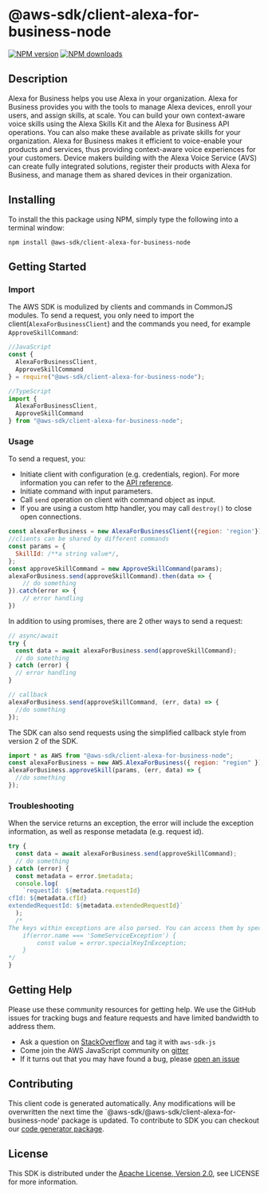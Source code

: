 # @aws-sdk/client-alexa-for-business-node

[![NPM version](https://img.shields.io/npm/v/@aws-sdk/client-alexa-for-business-node/preview.svg)](https://www.npmjs.com/package/@aws-sdk/client-alexa-for-business-node)
[![NPM downloads](https://img.shields.io/npm/dm/@aws-sdk/client-alexa-for-business-node.svg)](https://www.npmjs.com/package/@aws-sdk/client-alexa-for-business-node)

## Description

<p>Alexa for Business helps you use Alexa in your organization. Alexa for Business provides you with the tools to manage Alexa devices, enroll your users, and assign skills, at scale. You can build your own context-aware voice skills using the Alexa Skills Kit and the Alexa for Business API operations. You can also make these available as private skills for your organization. Alexa for Business makes it efficient to voice-enable your products and services, thus providing context-aware voice experiences for your customers. Device makers building with the Alexa Voice Service (AVS) can create fully integrated solutions, register their products with Alexa for Business, and manage them as shared devices in their organization. </p>

## Installing

To install the this package using NPM, simply type the following into a terminal window:

```
npm install @aws-sdk/client-alexa-for-business-node
```

## Getting Started

### Import

The AWS SDK is modulized by clients and commands in CommonJS modules. To send a request, you only need to import the client(`AlexaForBusinessClient`) and the commands you need, for example `ApproveSkillCommand`:

```javascript
//JavaScript
const {
  AlexaForBusinessClient,
  ApproveSkillCommand
} = require("@aws-sdk/client-alexa-for-business-node");
```

```javascript
//TypeScript
import {
  AlexaForBusinessClient,
  ApproveSkillCommand
} from "@aws-sdk/client-alexa-for-business-node";
```

### Usage

To send a request, you:

- Initiate client with configuration (e.g. credentials, region). For more information you can refer to the [API reference][].
- Initiate command with input parameters.
- Call `send` operation on client with command object as input.
- If you are using a custom http handler, you may call `destroy()` to close open connections.

```javascript
const alexaForBusiness = new AlexaForBusinessClient({region: 'region'});
//clients can be shared by different commands
const params = {
  SkillId: /**a string value*/,
};
const approveSkillCommand = new ApproveSkillCommand(params);
alexaForBusiness.send(approveSkillCommand).then(data => {
    // do something
}).catch(error => {
    // error handling
})
```

In addition to using promises, there are 2 other ways to send a request:

```javascript
// async/await
try {
  const data = await alexaForBusiness.send(approveSkillCommand);
  // do something
} catch (error) {
  // error handling
}
```

```javascript
// callback
alexaForBusiness.send(approveSkillCommand, (err, data) => {
  //do something
});
```

The SDK can also send requests using the simplified callback style from version 2 of the SDK.

```javascript
import * as AWS from "@aws-sdk/client-alexa-for-business-node";
const alexaForBusiness = new AWS.AlexaForBusiness({ region: "region" });
alexaForBusiness.approveSkill(params, (err, data) => {
  //do something
});
```

### Troubleshooting

When the service returns an exception, the error will include the exception information, as well as response metadata (e.g. request id).

```javascript
try {
  const data = await alexaForBusiness.send(approveSkillCommand);
  // do something
} catch (error) {
  const metadata = error.$metadata;
  console.log(
    `requestId: ${metadata.requestId}
cfId: ${metadata.cfId}
extendedRequestId: ${metadata.extendedRequestId}`
  );
  /*
The keys within exceptions are also parsed. You can access them by specifying exception names:
    if(error.name === 'SomeServiceException') {
        const value = error.specialKeyInException;
    }
*/
}
```

## Getting Help

Please use these community resources for getting help. We use the GitHub issues for tracking bugs and feature requests and have limited bandwidth to address them.

- Ask a question on [StackOverflow](https://stackoverflow.com/questions/tagged/aws-sdk-js) and tag it with `aws-sdk-js`
- Come join the AWS JavaScript community on [gitter](https://gitter.im/aws/aws-sdk-js-v3)
- If it turns out that you may have found a bug, please [open an issue](https://github.com/aws/aws-sdk-js-v3/issues)

## Contributing

This client code is generated automatically. Any modifications will be overwritten the next time the `@aws-sdk/@aws-sdk/client-alexa-for-business-node' package is updated. To contribute to SDK you can checkout our [code generator package][].

## License

This SDK is distributed under the
[Apache License, Version 2.0](http://www.apache.org/licenses/LICENSE-2.0),
see LICENSE for more information.

[code generator package]: https://github.com/aws/aws-sdk-js-v3/tree/master/packages/service-types-generator
[api reference]: https://docs.aws.amazon.com/AWSJavaScriptSDK/latest/
